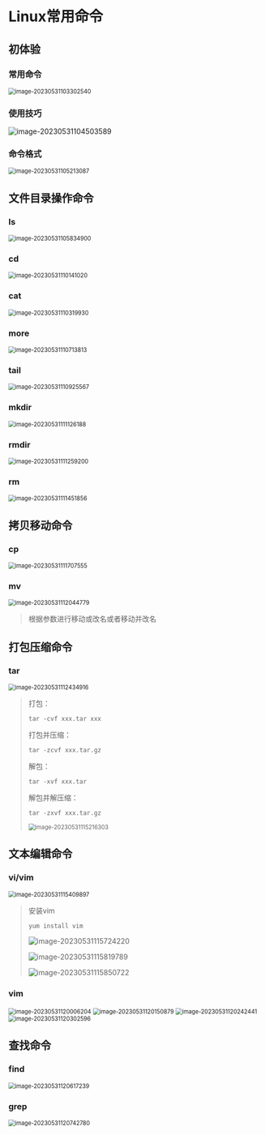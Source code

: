 # Linux常用命令

## 初体验

### 常用命令

<img src="img/3.Linux常用命令/image-20230531103302540.png" alt="image-20230531103302540" style="zoom:80%;" />

### 使用技巧

<img src="img/3.Linux常用命令/image-20230531104503589.png" alt="image-20230531104503589"  />

### 命令格式

<img src="img/3.Linux常用命令/image-20230531105213087.png" alt="image-20230531105213087" style="zoom:80%;" />

## 文件目录操作命令

### ls

<img src="img/3.Linux常用命令/image-20230531105834900.png" alt="image-20230531105834900" style="zoom:80%;" />

### cd

<img src="img/3.Linux常用命令/image-20230531110141020.png" alt="image-20230531110141020" style="zoom:80%;" />

### cat

<img src="img/3.Linux常用命令/image-20230531110319930.png" alt="image-20230531110319930" style="zoom:80%;" />

### more

<img src="img/3.Linux常用命令/image-20230531110713813.png" alt="image-20230531110713813" style="zoom:80%;" />

### tail

<img src="img/3.Linux常用命令/image-20230531110925567.png" alt="image-20230531110925567" style="zoom:80%;" />

### mkdir

<img src="img/3.Linux常用命令/image-20230531111126188.png" alt="image-20230531111126188" style="zoom:80%;" />

### rmdir

<img src="img/3.Linux常用命令/image-20230531111259200.png" alt="image-20230531111259200" style="zoom:80%;" />

### rm

<img src="img/3.Linux常用命令/image-20230531111451856.png" alt="image-20230531111451856" style="zoom:80%;" />

## 拷贝移动命令

### cp

<img src="img/3.Linux常用命令/image-20230531111707555.png" alt="image-20230531111707555" style="zoom:80%;" />

### mv

<img src="img/3.Linux常用命令/image-20230531112044779.png" alt="image-20230531112044779" style="zoom:80%;" />

> 根据参数进行移动或改名或者移动并改名

## 打包压缩命令

### tar

<img src="img/3.Linux常用命令/image-20230531112434916.png" alt="image-20230531112434916" style="zoom:80%;" />

> 打包：
>
> ```
> tar -cvf xxx.tar xxx
> ```
>
> 打包并压缩：
>
> ```
> tar -zcvf xxx.tar.gz
> ```
>
> 解包：
>
> ```
> tar -xvf xxx.tar
> ```
>
> 解包并解压缩：
>
> ```
> tar -zxvf xxx.tar.gz
> ```
>
> <img src="img/3.Linux常用命令/image-20230531115216303.png" alt="image-20230531115216303" style="zoom: 80%;" />

## 文本编辑命令

### vi/vim

<img src="img/3.Linux常用命令/image-20230531115409897.png" alt="image-20230531115409897" style="zoom:80%;" />

> 安装vim
>
> ```
> yum install vim
> ```
>
> ![image-20230531115724220](img/3.Linux常用命令/image-20230531115724220.png)
>
> ![image-20230531115819789](img/3.Linux常用命令/image-20230531115819789.png)
>
> ![image-20230531115850722](img/3.Linux常用命令/image-20230531115850722.png)

### vim

<img src="img/3.Linux常用命令/image-20230531120006204.png" alt="image-20230531120006204" style="zoom:80%;" />

<img src="img/3.Linux常用命令/image-20230531120150879.png" alt="image-20230531120150879" style="zoom:80%;" />

<img src="img/3.Linux常用命令/image-20230531120242441.png" alt="image-20230531120242441" style="zoom:80%;" />

<img src="img/3.Linux常用命令/image-20230531120302596.png" alt="image-20230531120302596" style="zoom:80%;" />

## 查找命令

### find

<img src="img/3.Linux常用命令/image-20230531120617239.png" alt="image-20230531120617239" style="zoom:80%;" />

### grep

<img src="img/3.Linux常用命令/image-20230531120742780.png" alt="image-20230531120742780" style="zoom:80%;" />